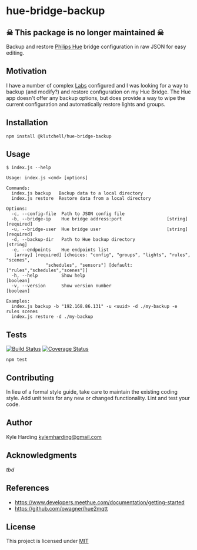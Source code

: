 # hue-bridge-backup

## ☠ This package is no longer maintained ☠

Backup and restore [Philips Hue](https://www.developers.meethue.com/) bridge
configuration in raw JSON for easy editing.

## Motivation

I have a number of complex [Labs](https://labs.meethue.com/) configured and
I was looking for a way to backup (and modify?) and restore configuration on
my Hue Bridge.
The Hue app doesn't offer any backup options, but does provide a way to wipe the
current configuration and automatically restore lights and groups.

## Installation

    npm install @klutchell/hue-bridge-backup

## Usage

    $ index.js --help

    Usage: index.js <cmd> [options]
    
    Commands:
      index.js backup   Backup data to a local directory
      index.js restore  Restore data from a local directory
    
    Options:
      -c, --config-file  Path to JSON config file
      -b, --bridge-ip    Hue bridge address:port                 [string] [required]
      -u, --bridge-user  Hue bridge user                         [string] [required]
      -d, --backup-dir   Path to Hue backup directory                       [string]
      -e, --endpoints    Hue endpoints list
       [array] [required] [choices: "config", "groups", "lights", "rules", "scenes",
                   "schedules", "sensors"] [default: ["rules","schedules","scenes"]]
      -h, --help         Show help                                         [boolean]
      -v, --version      Show version number                               [boolean]
    
    Examples:
      index.js backup -b "192.168.86.131" -u <uuid> -d ./my-backup -e rules scenes
      index.js restore -d ./my-backup

## Tests

[![Build Status](https://travis-ci.org/klutchell/hue-bridge-backup.svg?branch=master)](https://travis-ci.org/klutchell/hue-bridge-backup)
[![Coverage Status](https://coveralls.io/repos/github/klutchell/hue-bridge-backup/badge.svg?branch=master)](https://coveralls.io/github/klutchell/hue-bridge-backup?branch=master)

    npm test

## Contributing

In lieu of a formal style guide, take care to maintain the existing coding style.
Add unit tests for any new or changed functionality.
Lint and test your code.

## Author

Kyle Harding <kylemharding@gmail.com>

## Acknowledgments

_tbd_

## References

* https://www.developers.meethue.com/documentation/getting-started
* https://github.com/owagner/hue2mqtt

## License

This project is licensed under [MIT](./LICENSE)
